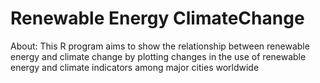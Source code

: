 # Renewable Energy ClimateChange

About: 
This R program aims to show the relationship 
between renewable energy and climate 
change by plotting changes in the use of 
renewable energy and climate indicators 
among major cities worldwide
